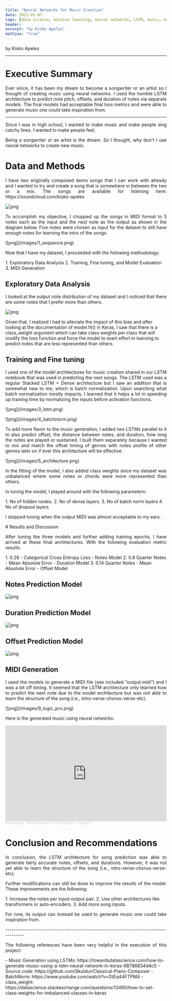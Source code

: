 ```yaml
---
title: "Neural Networks for Music Creation"
date: 2021-01-07
tags: [data science, machine learning, neural networks, LSTM, music, note prediction]
header:
excerpt: "by Kisko Apeles"
mathjax: "true"
---
```


by Kisko Apeles

---------------------------------------------------------------------------------------
# Executive Summary

<p style="text-align:justify">
Ever since, it has been my dream to become a songwriter or an artist so I thought of creating music using neural networks. I used the humble LSTM architecture to predict note pitch, offsets, and duration of notes via separate models. The final models had acceptable final loss metrics and were able to generate music one could take inspiration from.
</p>

---------------------------------------------------------------------------------------

<p style="text-align:justify">
Since I was in high school, I wanted to make music and make people sing catchy lines. I wanted to make people feel. 
</p>
<p style="text-align:justify">
Being a songwriter or an artist is the dream. So I thought, why don't I use neural networks to create new music.
</p>

# Data and Methods
<p style="text-align:justify">
I have two originally composed demo songs that I can work with already and I wanted to try and create a song that is somewhere in between the two or a mix. The songs are available for listening here:
https://soundcloud.com/kisko-apeles
</p>

![png](/images/0_soundcloud.png)
<p style="text-align:justify">
To accomplish my objective, I chopped up the songs in MIDI format to 5 notes each as the input and the next note as the output as shown in the diagram below. Five notes were chosen as input for the dataset to still have enough notes for learning the intro of the songs.
</p>
![png](/images/1_sequence.png)
<p style="text-align:justify">
Now that I have my dataset, I proceeded with the following methodology:
</p>
1.   Exploratory Data Analysis
2.   Training, Fine tuning, and Model Evaluation
3.   MIDI Generation

## Exploratory Data Analysis
<p style="text-align:justify">
I looked at the output note distribution of my dataset and I noticed that there are some notes that I prefer more than others.
</p>

![png](/images/2_dist.png)

Given that, I realized I had to alleviate the impact of this bias and after looking at the documentation of model.fit() in Keras, I saw that there is a class_weight argument which can take class weights per class that will modify the loss function and force the model to exert effort in learning to predict notes that are less represented than others.

## Training and Fine tuning
<p style="text-align:justify">
I used one of the model architectures for music creation shared in our LSTM notebook that was used in predicting the next songs. The LSTM used was a regular Stacked LSTM + Dense architecture but I saw an addition that is somewhat new to me, which is batch normalization. Upon searching what batch normalization mostly impacts, I learned that it helps a lot in speeding up training time by normalizing the inputs before activation functions.
</p>
<p style="text-align:justify">
![png](/images/3_lstm.png)
</p>
<p style="text-align:justify">
![png](/images/4_batchnorm.png)
</p>
<p style="text-align:justify">
To add more flavor to the music generation, I added two LSTMs parallel to it to also predict offset, the distance between notes, and duration, how long the notes are played or sustained. I built them separately because I wanted to mix and match the offset timing of genres with notes profile of other genres later on if ever this architecture will be effective.
</p>
![png](/images/5_architecture.png)
<p style="text-align:justify">
In the fitting of the model, I also added class weights since my dataset was unbalanced where some notes or chords were more represented than others.
</p>
<p style="text-align:justify">
In tuning the model, I played around with the following parameters:
</p>
1. No of hidden nodes.
2. No of dense layers.
3. No of batch norm layers
4. No of dropout layers
<p style="text-align:justify">
I stopped tuning when the output MIDI was almost acceptable to my ears.
</p>
# Results and Discussion
<p style="text-align:justify">
After tuning the three models and further adding training epochs, I have arrived at these final architectures. With the following evaluation metric results:
</p>
  1. 0.26 - Categorical Cross Entropy Loss - Notes Model
  2. 0.8 Quarter Notes - Mean Absolute Error - Duration Model
  3. 0.14 Quarter Notes - Mean Absolute Error - Offset Model

## Notes Prediction Model
![png](/images/6_note_model.png)
## Duration Prediction Model
![png](/images/7_duration_model.png)
## Offset Prediction Model
![png](/images/8_offset_model.png)

## MIDI Generation
<p style="text-align:justify">
I used the models to generate a MIDI file (see included “output.midi”) and I was a bit off timing. It seemed that the LSTM architecture only learned how to predict the next note due to the model architecture but was not able to learn the structure of the song (i.e., intro-verse-chorus-verse-etc).
</p>
![png](/images/9_logic_pro.png)
<p style="text-align:justify">
Here is the generated music using neural networks:
</p>
<iframe width="100%" height="300" scrolling="no" frameborder="no" allow="autoplay" src="https://w.soundcloud.com/player/?url=https%3A//api.soundcloud.com/tracks/1122841846%3Fsecret_token%3Ds-hmsZRkjOElk&color=%23ff5500&auto_play=false&hide_related=false&show_comments=true&show_user=true&show_reposts=false&show_teaser=true&visual=true"></iframe><div style="font-size: 10px; color: #cccccc;line-break: anywhere;word-break: normal;overflow: hidden;white-space: nowrap;text-overflow: ellipsis; font-family: Interstate,Lucida Grande,Lucida Sans Unicode,Lucida Sans,Garuda,Verdana,Tahoma,sans-serif;font-weight: 100;"><a href="https://soundcloud.com/kisko-apeles" title="Kisko Apeles" target="_blank" style="color: #cccccc; text-decoration: none;">Kisko Apeles</a> · <a href="https://soundcloud.com/kisko-apeles/neural-network-for-music-creation-output-01/s-hmsZRkjOElk" title="Neural Network for Music Creation - Output 01" target="_blank" style="color: #cccccc; text-decoration: none;">Neural Network for Music Creation - Output 01</a></div>

# Conclusion and Recommendations
<p style="text-align:justify">
In conclusion, the LSTM architecture for song prediction was able to generate fairly accurate notes, offsets, and durations. However, it was not yet able to learn the structure of the song (i.e., intro-verse-chorus-verse-etc). 
</p>
<p style="text-align:justify">
Further modifications can still be done to improve the results of the model. These improvements are the following:
</p>
  1. Increase the notes per input-output pair.
  2. Use other architectures like transformers or auto-encoders.
  3. Add more song inputs.
<p style="text-align:justify">  
For now, its output can instead be used to generate music one could take inspiration from.
</p>
---------------------------------------------------------------------------------------
<p style="text-align:justify">
The following references have been very helpful in the execution of this project:
</p>
- Music Generation using LSTMs: https://towardsdatascience.com/how-to-generate-music-using-a-lstm-neural-network-in-keras-68786834d4c5
- Source code: https://github.com/Skuldur/Classical-Piano-Composer
- BatchNorm: https://www.youtube.com/watch?v=DtEq44FTPM4
- class_weight: https://datascience.stackexchange.com/questions/13490/how-to-set-class-weights-for-imbalanced-classes-in-keras


